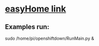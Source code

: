 ﻿# [easyHome link](http://php-easyhome.rhcloud.com/)

## Examples run:
sudo /home/pi/openshiftdown/RunMain.py &
